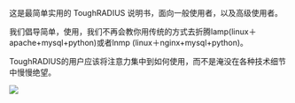 
这是最简单实用的 ToughRADIUS 说明书，面向一般使用者，以及高级使用者。

我们倡导简单，使用，我们不再会教你用传统的方式去折腾lamp(linux＋apache+mysql+python)或者lnmp (linux＋nginx+mysql+python)。

ToughRADIUS的用户应该将注意力集中到如何使用，而不是淹没在各种技术细节中慢慢绝望。

![][image-1]



[image-1]:	../imgs/tools-simple.jpg